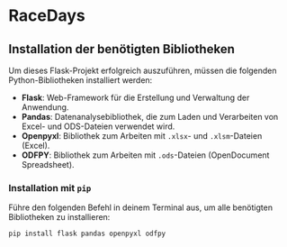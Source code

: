 # RaceDays
## Installation der benötigten Bibliotheken

Um dieses Flask-Projekt erfolgreich auszuführen, müssen die folgenden Python-Bibliotheken installiert werden:

- **Flask**: Web-Framework für die Erstellung und Verwaltung der Anwendung.
- **Pandas**: Datenanalysebibliothek, die zum Laden und Verarbeiten von Excel- und ODS-Dateien verwendet wird.
- **Openpyxl**: Bibliothek zum Arbeiten mit `.xlsx`- und `.xlsm`-Dateien (Excel).
- **ODFPY**: Bibliothek zum Arbeiten mit `.ods`-Dateien (OpenDocument Spreadsheet).

### Installation mit `pip`

Führe den folgenden Befehl in deinem Terminal aus, um alle benötigten Bibliotheken zu installieren:

```bash
pip install flask pandas openpyxl odfpy

```
